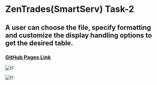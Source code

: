 # ZenTrades(SmartServ) Task-2


## A user can choose the file, specify formatting and customize the display handling options to get the desired table.

### [GitHub Pages Link](https://piyushsingh9862.github.io/ZenTrades-Task-2/)

![t1](https://github.com/piyushsingh9862/ZenTrades-Task-2/assets/84294976/27d576fb-59a1-40de-b9a4-b42b256e6b15)

![t1](https://github.com/piyushsingh9862/ZenTrades-Task-2/assets/84294976/78532738-e26f-45fb-8110-53c62a3286ea)


